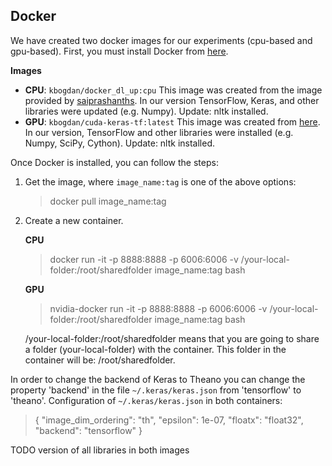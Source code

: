 ## **Docker**

We have created two docker images for our experiments (cpu-based and gpu-based).
First, you must install Docker from [here](https://www.docker.com/what-docker). 

**Images**

+ **CPU**: `kbogdan/docker_dl_up:cpu`
    This image was created from the image provided by [saiprashanths](https://github.com/saiprashanths/dl-docker). In our version TensorFlow, Keras, and other libraries were updated (e.g. Numpy). Update: nltk installed. 
+ **GPU**:  `kbogdan/cuda-keras-tf:latest`
    This image was created from [here](https://github.com/Kaixhin/dockerfiles/tree/master/cuda-keras/cuda_v7.5). In our version, TensorFlow and other libraries were installed (e.g. Numpy, SciPy, Cython). Update: nltk installed.

Once Docker is installed, you can follow the steps:

1. Get the image, where `image_name:tag` is one of the above options:
    > docker pull image_name:tag
  
2. Create a new container.

    **CPU**
    > docker run -it -p 8888:8888 -p 6006:6006 -v /your-local-folder:/root/sharedfolder image_name:tag bash
    
    **GPU**
    > nvidia-docker run -it -p 8888:8888 -p 6006:6006 -v /your-local-folder:/root/sharedfolder image_name:tag bash
    
   /your-local-folder:/root/sharedfolder means that you are going to share a folder (your-local-folder) with the container. This folder in the container will be: /root/sharedfolder.
   

In order to change the backend of Keras to Theano you can change the property 'backend' in the file `~/.keras/keras.json` from 'tensorflow' to 'theano'.
Configuration of `~/.keras/keras.json` in both containers:
>{
>"image_dim_ordering": "th",
>"epsilon": 1e-07,
>"floatx": "float32",
>"backend": "tensorflow"
>}


TODO version of all libraries in both images